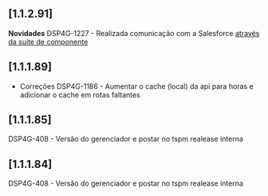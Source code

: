 ﻿## [1.1.2.91]

**Novidades**
DSP4G-1227 - Realizada comunicação com a Salesforce [através da suíte de componente](https://atendimento.tecnospeed.com.br/hc/pt-br/articles/16176982864279-Guia-Geral-Gerenciador-de-Su%C3%ADte-de-Componentes#:~:text=Na%20se%C3%A7%C3%A3o%20%E2%80%9CN%C3%A3o%20Habilitado%E2%80%9C%20est%C3%A3o%20os%20componentes%20n%C3%A3o%20contratados%2C%20mas%20voc%C3%AA%20pode%20saber%20mais%20sobre%20o%20componente%20em%20quest%C3%A3o%20atrav%C3%A9s%20do%20bot%C3%A3o%20%E2%80%9CConhe%C3%A7a%E2%80%9D)



## [1.1.1.89]

* Correções
  DSP4G-1186 - Aumentar o cache (local) da api para horas e adicionar o cache em rotas faltantes

## [1.1.1.85]

DSP4G-408 - Versão do gerenciador e postar no tspm realease interna

## [1.1.1.84]

DSP4G-408 - Versão do gerenciador e postar no tspm realease interna







